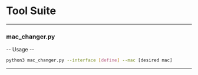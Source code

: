 # Tool Suite

---

### mac_changer.py
-- Usage --

```bash
python3 mac_changer.py --interface [define] --mac [desired mac]
```
---
